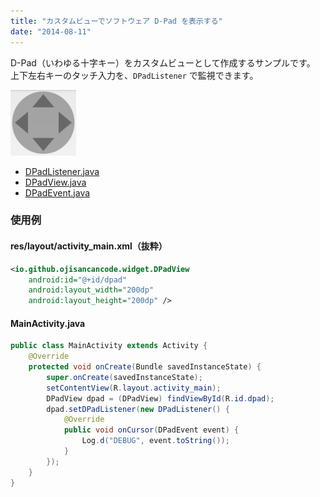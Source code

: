```yaml
---
title: "カスタムビューでソフトウェア D-Pad を表示する"
date: "2014-08-11"
---
```


D-Pad（いわゆる十字キー）をカスタムビューとして作成するサンプルです。
上下左右キーのタッチ入力を、`DPadListener` で監視できます。

![software-dpad.png](./software-dpad.png)


- [DPadListener.java](./DPadListener.java)
- [DPadView.java](./DPadView.java)
- [DPadEvent.java](./DPadEvent.java)

### 使用例

#### res/layout/activity_main.xml（抜粋）

~~~ xml
<io.github.ojisancancode.widget.DPadView
    android:id="@+id/dpad"
    android:layout_width="200dp"
    android:layout_height="200dp" />
~~~

#### MainActivity.java

~~~ java
public class MainActivity extends Activity {
    @Override
    protected void onCreate(Bundle savedInstanceState) {
        super.onCreate(savedInstanceState);
        setContentView(R.layout.activity_main);
        DPadView dpad = (DPadView) findViewById(R.id.dpad);
        dpad.setDPadListener(new DPadListener() {
            @Override
            public void onCursor(DPadEvent event) {
                Log.d("DEBUG", event.toString());
            }
        });
    }
}
~~~

